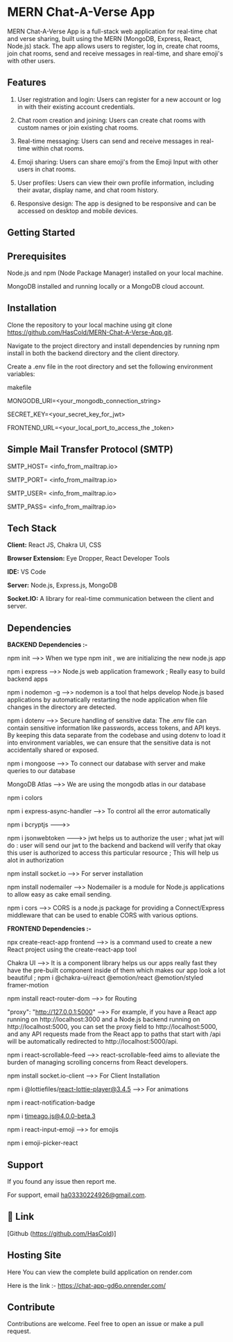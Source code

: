 
# MERN Chat-A-Verse App

MERN Chat-A-Verse App is a full-stack web application for real-time chat and verse sharing, built using the MERN (MongoDB, Express, React, Node.js) stack. The app allows users to register, log in, create chat rooms, join chat rooms, send and receive messages in real-time, and share emoji's with other users.



## Features

1. User registration and login: Users can register for a new account or log in with their existing account credentials.

2. Chat room creation and joining: Users can create chat rooms with custom names or join existing chat rooms.

3. Real-time messaging: Users can send and receive messages in real-time within chat rooms.

4. Emoji sharing: Users can share emoji's from the Emoji Input with other users in chat rooms.

5. User profiles: Users can view their own profile information, including their avatar, display name, and chat room history.

6. Responsive design: The app is designed to be responsive and can be accessed on desktop and mobile devices.

## Getting Started

## Prerequisites

Node.js and npm (Node Package Manager) installed on your local machine.

MongoDB installed and running locally or a MongoDB cloud account.

  ## Installation
  
Clone the repository to your local machine using git clone https://github.com/HasCold/MERN-Chat-A-Verse-App.git.

Navigate to the project directory and install dependencies by running npm install in both the backend directory and the client directory.

Create a .env file in the root directory and set the following environment variables:

makefile

MONGODB_URI=<your_mongodb_connection_string>

SECRET_KEY=<your_secret_key_for_jwt>

FRONTEND_URL=<your_local_port_to_access_the _token>

## Simple Mail Transfer Protocol (SMTP)
SMTP_HOST= <info_from_mailtrap.io>

SMTP_PORT= <info_from_mailtrap.io>

SMTP_USER= <info_from_mailtrap.io>

SMTP_PASS= <info_from_mailtrap.io>

## Tech Stack

**Client:** React JS, Chakra UI, CSS

**Browser Extension:**  Eye Dropper, React Developer Tools

**IDE:** VS Code

**Server:** Node.js, Express.js, MongoDB

**Socket.IO:** A library for real-time communication between the client and server.


## Dependencies

**BACKEND Dependencies :-**

npm init -->> When we type npm init , we are initializing the new node.js app 

npm i express -->> Node.js web application framework ; Really easy to build backend apps

npm i nodemon -g -->> nodemon is a tool that helps develop Node.js based applications by automatically restarting the node application when file changes in the directory are detected.

npm i dotenv -->> Secure handling of sensitive data: The .env file can contain sensitive information like passwords, access tokens, and API keys. By keeping this data separate from the codebase and using dotenv to load it into environment variables, we can ensure that the sensitive data is not accidentally shared or exposed.

npm i mongoose -->> To connect our database with server and make queries to our database

MongoDB Atlas -->> We are using the mongodb atlas in our database

npm i colors

npm i express-async-handler -->> To control all the error automatically

npm i bcryptjs --->> 

npm i jsonwebtoken --->> jwt helps us to authorize the user ; what jwt will do : user will send our jwt to the backend  and backend will verify that okay this user is authorized to access this particular resource ; This will help us alot in authorization

npm install socket.io -->> For server installation

npm install nodemailer -->> Nodemailer is a module for Node.js applications to allow easy as cake email sending. 

npm i cors -->> CORS is a node.js package for providing a Connect/Express middleware that can be used to enable CORS with various options.

**FRONTEND Dependencies :-**

npx create-react-app frontend -->> is a command used to create a new React project using the create-react-app tool

Chakra UI -->> It is a component library helps us our apps really fast they have the pre-built component inside of them which makes our app look a lot beautiful ; npm i @chakra-ui/react @emotion/react @emotion/styled framer-motion

npm install react-router-dom -->> for Routing

"proxy": "http://127.0.0.1:5000" -->>  For example, if you have a React app running on http://localhost:3000 and a Node.js backend running on http://localhost:5000, you can set the proxy field to http://localhost:5000, and any API requests made from the React app to paths that start with /api will be automatically redirected to http://localhost:5000/api.

npm i react-scrollable-feed -->> react-scrollable-feed aims to alleviate the burden of managing scrolling concerns from React developers. 


npm install socket.io-client -->> For Client Installation

npm i @lottiefiles/react-lottie-player@3.4.5 -->> For animations

npm i react-notification-badge

npm i timeago.js@4.0.0-beta.3 

npm i react-input-emoji -->> for emojis 

npm i emoji-picker-react

## Support
If you found any issue then report me.

For support, email ha03330224926@gmail.com.


## 🔗 Link
[Github (https://github.com/HasCold)]


## Hosting Site

Here You can view the complete build application on render.com

Here is the link :- https://chat-app-gd6o.onrender.com/


## Contribute

Contributions are welcome. Feel free to open an issue or make a pull request.

